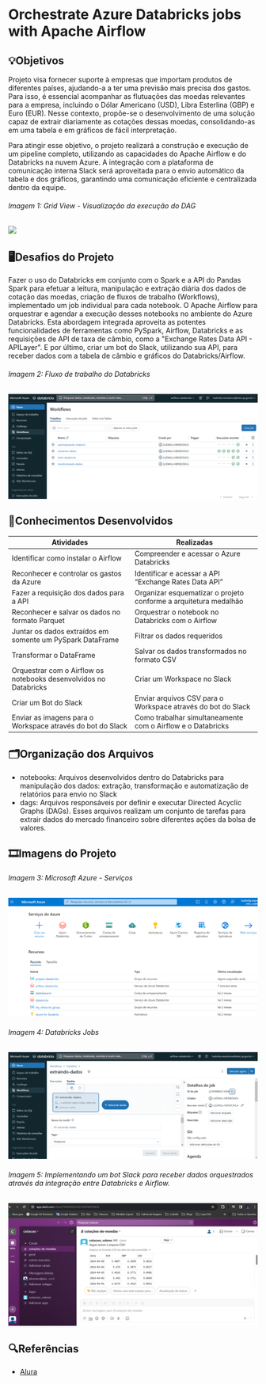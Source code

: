 # Orchestrate Azure Databricks jobs with Apache Airflow

## 💡Objetivos
Projeto visa fornecer suporte à empresas que importam produtos de diferentes países, ajudando-a a ter uma previsão mais precisa dos gastos. Para isso, é essencial acompanhar as flutuações das moedas relevantes para a empresa, incluindo o Dólar Americano (USD), Libra Esterlina (GBP) e Euro (EUR). Nesse contexto, propõe-se o desenvolvimento de uma solução capaz de extrair diariamente as cotações dessas moedas, consolidando-as em uma tabela e em gráficos de fácil interpretação.

Para atingir esse objetivo, o projeto realizará a construção e execução de um pipeline completo, utilizando as capacidades do Apache Airflow e do Databricks na nuvem Azure. A integração com a plataforma de comunicação interna Slack será aproveitada para o envio automático da tabela e dos gráficos, garantindo uma comunicação eficiente e centralizada dentro da equipe.

###### Imagem 1: Grid View - Visualização da execução do DAG
<img src="/img/001-airflow-grid">


## 🖥️Desafios do Projeto
Fazer o uso do Databricks em conjunto com o Spark e a API do Pandas Spark para efetuar a leitura, manipulação e extração diária dos dados de cotação das moedas, criação de fluxos de trabalho (Workflows), implementado um job individual para cada notebook. O Apache Airflow para orquestrar e agendar a execução desses notebooks no ambiente do Azure Databricks. Esta abordagem integrada aproveita as potentes funcionalidades de ferramentas como PySpark, Airflow, Databricks e as requisições de API de taxa de câmbio, como a "Exchange Rates Data API - APILayer". E por último, criar um bot do Slack, utilizando sua API, para receber dados com a tabela de câmbio e gráficos do Databricks/Airflow.

###### Imagem 2: Fluxo de trabalho do Databricks
<img src="/img/002-workflow-databricks.png">


## 📄Conhecimentos Desenvolvidos
|Atividades|Realizadas |
|----------|-----------|
| Identificar como instalar o Airflow | Compreender e acessar o Azure Databricks |
| Reconhecer e controlar os gastos da Azure | Identificar e acessar a API “Exchange Rates Data API” | 
| Fazer a requisição dos dados para a API | Organizar esquematizar o projeto conforme a arquitetura medalhão | 
| Reconhecer e salvar os dados no formato Parquet | Orquestrar o notebook no Databricks com o Airflow | 
| Juntar os dados extraídos em somente um PySpark DataFrame | Filtrar os dados requeridos | 
| Transformar o DataFrame | Salvar os dados transformados no formato CSV | 
| Orquestrar com o Airflow os notebooks desenvolvidos no Databricks | Criar um Workspace no Slack | 
| Criar um Bot do Slack | Enviar arquivos CSV para o Workspace através do bot do Slack | 
| Enviar as imagens para o Workspace através do bot do Slack | Como trabalhar simultaneamente com o Airflow e o Databricks | 

##  🗂️Organização dos Arquivos

* notebooks: Arquivos desenvolvidos dentro do Databricks para manipulação dos dados: extração, transformação e automatização de relatórios para envio no Slack
* dags: Arquivos responsáveis por definir e executar Directed Acyclic Graphs (DAGs). Esses arquivos realizam um conjunto de tarefas para extrair dados do mercado financeiro sobre diferentes ações da bolsa de valores.

##  🎞️Imagens do Projeto

###### Imagem 3: Microsoft Azure - Serviços
<img src="/img/003-azure.png">

###### Imagem 4: Databricks Jobs
<img src="/img/004-job.png">

###### Imagem 5: Implementando um bot Slack para receber dados orquestrados através da integração entre Databricks e Airflow.
<img src="/img/005-slack.png">


## 🔍Referências
- [Alura](https://www.alura.com.br/)